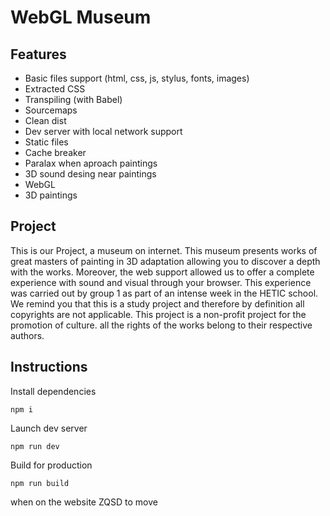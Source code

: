 # WebGL Museum


## Features

- Basic files support (html, css, js, stylus, fonts, images)
- Extracted CSS
- Transpiling (with Babel)
- Sourcemaps
- Clean dist
- Dev server with local network support
- Static files
- Cache breaker
- Paralax when aproach paintings
- 3D sound desing near paintings
- WebGL 
- 3D paintings 


## Project

This is our Project, a museum on internet.
This museum presents works of great masters of painting in 3D adaptation allowing you to discover a depth with the works. Moreover, the web support allowed us to offer a complete experience with sound and visual through your browser. 
This experience was carried out by group 1 as part of an intense week in the HETIC school. 
We remind you that this is a study project and therefore by definition all copyrights are not applicable. 
This project is a non-profit project for the promotion of culture.
all the rights of the works belong to their respective authors.

## Instructions

Install dependencies

```
npm i
```

Launch dev server

```
npm run dev
```

Build for production

```
npm run build
```
when on the website ZQSD to move

